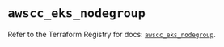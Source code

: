 # `awscc_eks_nodegroup`

Refer to the Terraform Registry for docs: [`awscc_eks_nodegroup`](https://registry.terraform.io/providers/hashicorp/awscc/0.70.0/docs/resources/eks_nodegroup).
